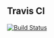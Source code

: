 ## Travis CI
[![Build Status](https://travis-ci.com/DrannikovVladimir/hexslet-jest.svg?branch=master)](https://travis-ci.com/DrannikovVladimir/hexslet-jest)
